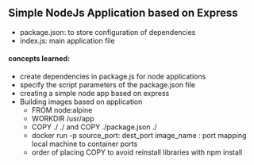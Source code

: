 ## Simple NodeJs Application based on Express

- package.json: to store configuration of dependencies
- index.js: main application file

#### concepts learned:
- create dependencies in package.js for node applications
- specify the script parameters of the package.json file
- creating a simple node app based on express
- Building images based on application
    - FROM node:alpine
    - WORKDIR /usr/app
    - COPY ./ ./ and COPY ./package.json ./
    - docker run -p source_port: dest_port image_name : port mapping local machine to container ports
    - order of placing COPY to avoid reinstall libraries with npm install